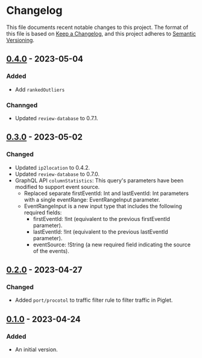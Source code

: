# Changelog

This file documents recent notable changes to this project. The format of this
file is based on [Keep a Changelog](https://keepachangelog.com/en/1.0.0/), and
this project adheres to [Semantic
Versioning](https://semver.org/spec/v2.0.0.html).

## [0.4.0] - 2023-05-04

### Added

- Add `rankedOutliers`

### Channged

- Updated `review-database` to 0.7.1.

## [0.3.0] - 2023-05-02

### Changed

- Updated `ip2location` to 0.4.2.
- Updated `review-database` to 0.7.0.
- GraphQL API `columnStatistics`: This query's parameters have been modified to
  support event source.
  - Replaced separate firstEventId: Int and lastEventId: Int parameters with a
    single eventRange: EventRangeInput parameter.
  - EventRangeInput is a new input type that includes the following required
    fields:
    - firstEventId: !Int (equivalent to the previous firstEventId parameter).
    - lastEventId: !Int (equivalent to the previous lastEventId parameter).
    - eventSource: !String (a new required field indicating the source of the
      events).

## [0.2.0] - 2023-04-27

### Changed

- Added `port/procotol` to traffic filter rule to filter traffic in Piglet.

## [0.1.0] - 2023-04-24

### Added

- An initial version.

[0.4.0]: https://github.com/petabi/review-web/compare/0.3.0...0.4.0
[0.3.0]: https://github.com/petabi/review-web/compare/0.2.0...0.3.0
[0.2.0]: https://github.com/petabi/review-web/compare/0.1.0...0.2.0
[0.1.0]: https://github.com/petabi/review-web/tree/0.1.0
